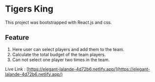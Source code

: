 # Tigers King

This project was bootstrapped with React.js and css.

## Feature

1. Here user can select players and add them to the team.
2. Calculate the total budget of the team players.
3. Can not select one player two times in the team.

Live Link : [https://elegant-lalande-4d72b6.netlify.app/](https://elegant-lalande-4d72b6.netlify.app/)
